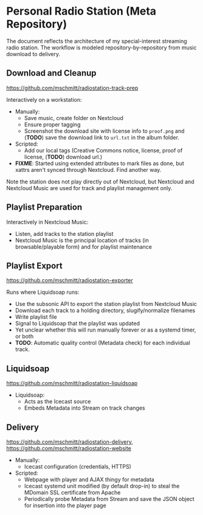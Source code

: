# Personal Radio Station (Meta Repository)

The document reflects the architecture of my special-interest streaming radio station. The workflow is modeled repository-by-repository from music download to delivery.

## Download and Cleanup

https://github.com/mschmitt/radiostation-track-prep

Interactively on a workstation:

* Manually:
  * Save music, create folder on Nextcloud
  * Ensure proper tagging
  * Screenshot the download site with license info to `proof.png` and (**TODO**) save the download link to `url.txt` in the album folder.
* Scripted:
  * Add our local tags (Creative Commons notice, license, proof of license, (**TODO**) download url.)
* **FIXME**: Started using extended attributes to mark files as done, but xattrs aren't synced through Nextcloud. Find another way.

Note the station does not play directly out of Nextcloud, but Nextcloud and Nextcloud Music are used for track and playlist management only.
    
## Playlist Preparation

Interactively in Nextcloud Music:

* Listen, add tracks to the station playlist
* Nextcloud Music is the principal location of tracks (in browsable/playable form) and for playlist maintenance

## Playlist Export

https://github.com/mschmitt/radiostation-exporter

Runs where Liquidsoap runs:

* Use the subsonic API to export the station playlist from Nextcloud Music
* Download each track to a holding directory, slugify/normalize filenames
* Write playlist file
* Signal to Liquidsoap that the playlist was updated
* Yet unclear whether this will run manually forever or as a systemd timer, or both
* **TODO**: Automatic quality control (Metadata check) for each individual track.

## Liquidsoap

https://github.com/mschmitt/radiostation-liquidsoap

  * Liquidsoap:
    * Acts as the Icecast source
    * Embeds Metadata into Stream on track changes
 
## Delivery

https://github.com/mschmitt/radiostation-delivery, https://github.com/mschmitt/radiostation-website

* Manually:
  * Icecast configuration (credentials, HTTPS)
* Scripted:
  * Webpage with player and AJAX thingy for metadata
  * Icecast systemd unit modified (by default drop-in) to steal the MDomain SSL certificate from Apache
  * Periodically probe Metadata from Stream and save the JSON object for insertion into the player page
